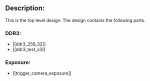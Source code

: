 ## Description:
This is the top level design. The design contains the following parts.

### DDR3:
- [[ddr3_256_32]]
- [[ddr3_test_v3]]

### Exposure:
* [[trigger_camera_exposure]]